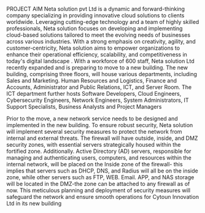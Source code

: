 PROJECT AIM
Neta solution pvt Ltd is a dynamic and forward-thinking company specializing in providing innovative cloud solutions to clients worldwide. Leveraging cutting-edge technology and a team of highly skilled professionals, Neta solution focuses on developing and implementing cloud-based solutions tailored to meet the evolving needs of businesses across various industries. With a strong emphasis on creativity, agility, and customer-centricity, Neta solution aims to empower organizations to enhance their operational efficiency, scalability, and competitiveness in today's digital landscape . With a workforce of 600 staff, Neta solution Ltd recently expanded and is preparing to move to a new building. The new building, comprising three floors, will house various departments, including Sales and Marketing. Human Resources and Logistics, Finance and Accounts, Administrator and Public Relations, ICT, and Server Room. The ICT department further hosts Software Developers, Cloud Engineers, Cybersecurity Engineers, Network Engineers, System Administrators, IT Support Specialists, Business Analysts and Project Managers

Prior to the move, a new network service needs to be designed and implemented in the new building. To ensure robust security, Neta solution will implement several security measures to protect the network from internal and external threats. The firewall will have outside, inside, and DMZ security zones, with essential servers strategically housed within the fortified zone. Additionally. Active Directory (AD) servers, responsible for managing and authenticating users, computers, and resources within the internal network, will be placed on the Inside zone of the firewall- this implies that servers such as DHCP, DNS, and Radius will all be on the inside zone, while other servers such as FTP, WEB. Email. APP, and NAS storage will be located in the DMZ-the zone can be attached to any firewall as of now. This meticulous planning and deployment of security measures will safeguard the network and ensure smooth operations for Cytoun Innovation Ltd in its new building

